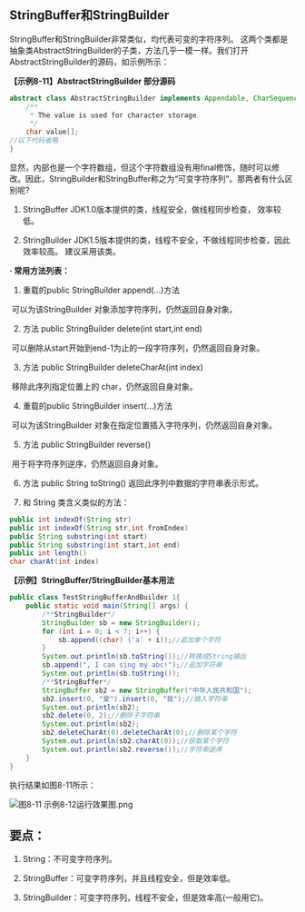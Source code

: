 ## **StringBuffer和StringBuilder**

StringBuffer和StringBuilder非常类似，均代表可变的字符序列。 这两个类都是抽象类AbstractStringBuilder的子类，方法几乎一模一样。我们打开AbstractStringBuilder的源码，如示例所示：

**【示例8-11】AbstractStringBuilder 部分源码**

```java
abstract class AbstractStringBuilder implements Appendable, CharSequence {
    /**
     * The value is used for character storage.
     */
    char value[];
//以下代码省略
}
```

   显然，内部也是一个字符数组，但这个字符数组没有用final修饰，随时可以修改。因此，StringBuilder和StringBuffer称之为“可变字符序列”。那两者有什么区别呢?

1. StringBuffer JDK1.0版本提供的类，线程安全，做线程同步检查， 效率较低。

2. StringBuilder JDK1.5版本提供的类，线程不安全，不做线程同步检查，因此效率较高。 建议采用该类。

**· 常用方法列表：**

1. 重载的public StringBuilder append(…)方法

​    可以为该StringBuilder 对象添加字符序列，仍然返回自身对象。

2. 方法 public StringBuilder delete(int start,int end)

​    可以删除从start开始到end-1为止的一段字符序列，仍然返回自身对象。

3. 方法 public StringBuilder deleteCharAt(int index)

​    移除此序列指定位置上的 char，仍然返回自身对象。

4. 重载的public StringBuilder insert(…)方法

​    可以为该StringBuilder 对象在指定位置插入字符序列，仍然返回自身对象。

5. 方法 public StringBuilder reverse()

​    用于将字符序列逆序，仍然返回自身对象。

6. 方法 public String toString() 返回此序列中数据的字符串表示形式。

7. 和 String 类含义类似的方法：

```java
public int indexOf(String str)
public int indexOf(String str,int fromIndex)
public String substring(int start)
public String substring(int start,int end)
public int length() 
char charAt(int index)
```

**【示例】StringBuffer/StringBuilder基本用法**

```java
public class TestStringBufferAndBuilder 1{
    public static void main(String[] args) {
        /**StringBuilder*/
        StringBuilder sb = new StringBuilder();
        for (int i = 0; i < 7; i++) {
            sb.append((char) ('a' + i));//追加单个字符
        }
        System.out.println(sb.toString());//转换成String输出
        sb.append(", I can sing my abc!");//追加字符串
        System.out.println(sb.toString());
        /**StringBuffer*/
        StringBuffer sb2 = new StringBuffer("中华人民共和国");
        sb2.insert(0, "爱").insert(0, "我");//插入字符串
        System.out.println(sb2);
        sb2.delete(0, 2);//删除子字符串
        System.out.println(sb2);
        sb2.deleteCharAt(0).deleteCharAt(0);//删除某个字符
        System.out.println(sb2.charAt(0));//获取某个字符
        System.out.println(sb2.reverse());//字符串逆序
    }
}
```

   执行结果如图8-11所示：

![图8-11 示例8-12运行效果图.png](https://www.sxt.cn/360shop/Public/admin/UEditor/20170524/1495607217517045.png)



## **要点：**

1. String：不可变字符序列。

2. StringBuffer：可变字符序列，并且线程安全，但是效率低。

3. StringBuilder：可变字符序列，线程不安全，但是效率高(一般用它)。